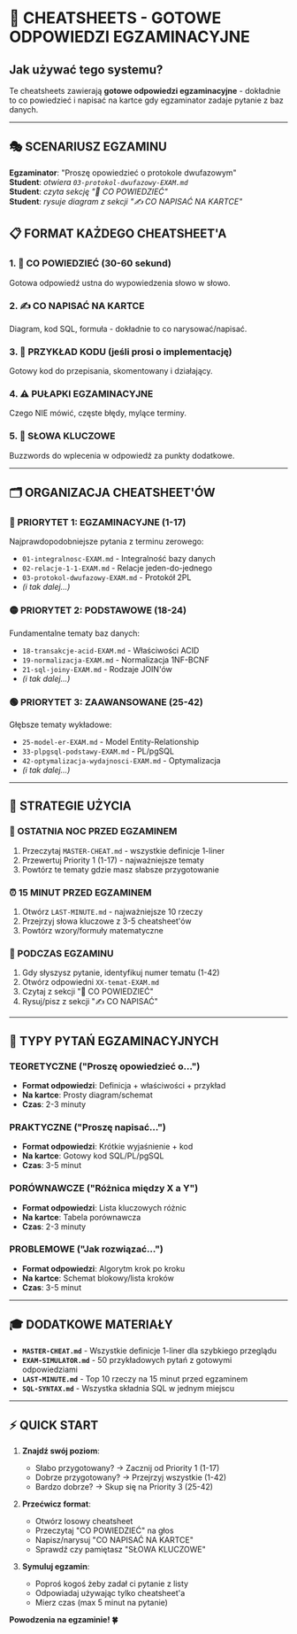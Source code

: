 # 🎯 CHEATSHEETS - GOTOWE ODPOWIEDZI EGZAMINACYJNE

## Jak używać tego systemu?

Te cheatsheets zawierają **gotowe odpowiedzi egzaminacyjne** - dokładnie to co powiedzieć i napisać na kartce gdy egzaminator zadaje pytanie z baz danych.

---

## 🎭 **SCENARIUSZ EGZAMINU**

**Egzaminator**: "Proszę opowiedzieć o protokole dwufazowym"  
**Student**: *otwiera `03-protokol-dwufazowy-EXAM.md`*  
**Student**: *czyta sekcję "📖 CO POWIEDZIEĆ"*  
**Student**: *rysuje diagram z sekcji "✍️ CO NAPISAĆ NA KARTCE"*  

## 📋 **FORMAT KAŻDEGO CHEATSHEET'A**

### 1. **📖 CO POWIEDZIEĆ** (30-60 sekund)
Gotowa odpowiedź ustna do wypowiedzenia słowo w słowo.

### 2. **✍️ CO NAPISAĆ NA KARTCE**  
Diagram, kod SQL, formuła - dokładnie to co narysować/napisać.

### 3. **🔧 PRZYKŁAD KODU** (jeśli prosi o implementację)
Gotowy kod do przepisania, skomentowany i działający.

### 4. **⚠️ PUŁAPKI EGZAMINACYJNE**
Czego NIE mówić, częste błędy, mylące terminy.

### 5. **🎯 SŁOWA KLUCZOWE** 
Buzzwords do wplecenia w odpowiedź za punkty dodatkowe.

---

## 🗂️ **ORGANIZACJA CHEATSHEET'ÓW**

### **🔴 PRIORYTET 1: EGZAMINACYJNE (1-17)**
Najprawdopodobniejsze pytania z terminu zerowego:
- `01-integralnosc-EXAM.md` - Integralność bazy danych
- `02-relacje-1-1-EXAM.md` - Relacje jeden-do-jednego  
- `03-protokol-dwufazowy-EXAM.md` - Protokół 2PL
- *(i tak dalej...)*

### **🟡 PRIORYTET 2: PODSTAWOWE (18-24)**  
Fundamentalne tematy baz danych:
- `18-transakcje-acid-EXAM.md` - Właściwości ACID
- `19-normalizacja-EXAM.md` - Normalizacja 1NF-BCNF
- `21-sql-joiny-EXAM.md` - Rodzaje JOIN'ów
- *(i tak dalej...)*

### **🟢 PRIORYTET 3: ZAAWANSOWANE (25-42)**
Głębsze tematy wykładowe:
- `25-model-er-EXAM.md` - Model Entity-Relationship
- `33-plpgsql-podstawy-EXAM.md` - PL/pgSQL
- `42-optymalizacja-wydajnosci-EXAM.md` - Optymalizacja
- *(i tak dalej...)*

---

## 🚀 **STRATEGIE UŻYCIA**

### **📖 OSTATNIA NOC PRZED EGZAMINEM**
1. Przeczytaj `MASTER-CHEAT.md` - wszystkie definicje 1-liner
2. Przewertuj Priority 1 (1-17) - najważniejsze tematy  
3. Powtórz te tematy gdzie masz słabsze przygotowanie

### **⏰ 15 MINUT PRZED EGZAMINEM**
1. Otwórz `LAST-MINUTE.md` - najważniejsze 10 rzeczy
2. Przejrzyj słowa kluczowe z 3-5 cheatsheet'ów
3. Powtórz wzory/formuły matematyczne

### **🎯 PODCZAS EGZAMINU**  
1. Gdy słyszysz pytanie, identyfikuj numer tematu (1-42)
2. Otwórz odpowiedni `XX-temat-EXAM.md`  
3. Czytaj z sekcji "📖 CO POWIEDZIEĆ"
4. Rysuj/pisz z sekcji "✍️ CO NAPISAĆ"

---

## 📑 **TYPY PYTAŃ EGZAMINACYJNYCH**

### **TEORETYCZNE** ("Proszę opowiedzieć o...")
- **Format odpowiedzi**: Definicja + właściwości + przykład
- **Na kartce**: Prosty diagram/schemat
- **Czas**: 2-3 minuty

### **PRAKTYCZNE** ("Proszę napisać...")  
- **Format odpowiedzi**: Krótkie wyjaśnienie + kod
- **Na kartce**: Gotowy kod SQL/PL/pgSQL  
- **Czas**: 3-5 minut

### **PORÓWNAWCZE** ("Różnica między X a Y")
- **Format odpowiedzi**: Lista kluczowych różnic
- **Na kartce**: Tabela porównawcza
- **Czas**: 2-3 minuty

### **PROBLEMOWE** ("Jak rozwiązać...")
- **Format odpowiedzi**: Algorytm krok po kroku  
- **Na kartce**: Schemat blokowy/lista kroków
- **Czas**: 3-5 minut

---

## 🎓 **DODATKOWE MATERIAŁY**

- **`MASTER-CHEAT.md`** - Wszystkie definicje 1-liner dla szybkiego przeglądu
- **`EXAM-SIMULATOR.md`** - 50 przykładowych pytań z gotowymi odpowiedziami  
- **`LAST-MINUTE.md`** - Top 10 rzeczy na 15 minut przed egzaminem
- **`SQL-SYNTAX.md`** - Wszystka składnia SQL w jednym miejscu

---

## ⚡ **QUICK START**

1. **Znajdź swój poziom**:
   - Słabo przygotowany? → Zacznij od Priority 1 (1-17)
   - Dobrze przygotowany? → Przejrzyj wszystkie (1-42)
   - Bardzo dobrze? → Skup się na Priority 3 (25-42)

2. **Przećwicz format**:
   - Otwórz losowy cheatsheet
   - Przeczytaj "CO POWIEDZIEĆ" na głos  
   - Napisz/narysuj "CO NAPISAĆ NA KARTCE"
   - Sprawdź czy pamiętasz "SŁOWA KLUCZOWE"

3. **Symuluj egzamin**:
   - Poproś kogoś żeby zadał ci pytanie z listy
   - Odpowiadaj używając tylko cheatsheet'a
   - Mierz czas (max 5 minut na pytanie)

**Powodzenia na egzaminie! 🍀**
